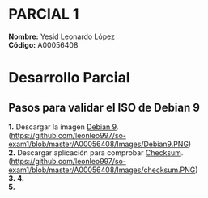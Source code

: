 # PARCIAL 1   
**Nombre:** Yesid Leonardo López  
**Código:** A00056408  
# Desarrollo Parcial  
## Pasos para validar el ISO de Debian 9  
**1.** Descargar la imagen [Debian 9](https://cdimage.debian.org/debian-cd/current/amd64/iso-cd/debian-9.4.0-amd64-netinst.iso).  
(https://github.com/leonleo997/so-exam1/blob/master/A00056408/Images/Debian9.PNG)  
**2.** Descargar aplicación para comprobar [Checksum](https://download.cnet.com/MD5-SHA-Checksum-Utility/3001-2092_4-10911445.html).  
(https://github.com/leonleo997/so-exam1/blob/master/A00056408/Images/checksum.PNG)  
**3.** 
**4.**  
**5.**  
 
